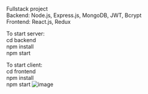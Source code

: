 Fullstack project  
 Backend: Node.js, Express.js, MongoDB, JWT, Bcrypt  
 Frontend: React.js, Redux

To start server:  
 cd backend  
 npm install  
 npm start

To start client:  
 cd frontend  
 npm install  
 npm start
![image](https://user-images.githubusercontent.com/98240285/226134019-ef018c08-7552-4950-ae80-fb6019518fef.png)
